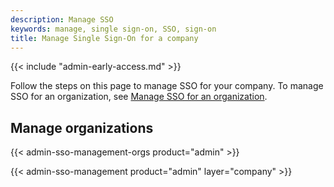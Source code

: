 ```yaml
---
description: Manage SSO
keywords: manage, single sign-on, SSO, sign-on
title: Manage Single Sign-On for a company
---
```


{{< include "admin-early-access.md" >}}

Follow the steps on this page to manage SSO for your company. To manage SSO for an organization, see [Manage SSO for an organization](/admin/organization/security-settings/sso-management/).

## Manage organizations

{{< admin-sso-management-orgs product="admin" >}}

{{< admin-sso-management product="admin" layer="company" >}}
